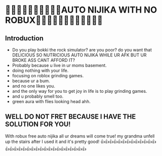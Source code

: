 # 💸🤑💸🤑🤑💸💸🤑💸🤑AUTO NIJIKA WITH NO ROBUX💸🤑💸🤑💸💸🤑💸💸🤑💸💸
## Introduction
* Do you play bokki the rock simulator? are you poor? do you want that DELICIOUS SO NUTRICIOUS AUTO NIJIKA WHILE UR AFK BUT UR BROKE ASS CANT AFFORD IT?
* Probably because u live in ur moms basement.
* doing nothing with your life.
* focusing on roblox grinding games.
* because ur a bum.
* and no one likes you.
* and the only way for you to get joy in life is to play grinding games.
* and u probably smell too.
* green aura with flies looking head ahh.

## WELL DO NOT FRET BECAUSE I HAVE THE SOLUTION FOR YOU!
With robux free auto nijika all ur dreams will come true! my grandma unfell up the stairs after I used it and it's pretty good! 👍👍👍👍👍👍👍👍👍👍👍👍👍👍👍👍👍👍👍👍👍👍👍👍👍👍👍👍👍👍👍👍
